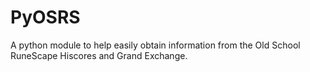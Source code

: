 # PyOSRS

A python module to help easily obtain information from the Old School RuneScape Hiscores and Grand Exchange.
